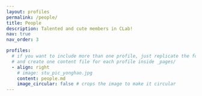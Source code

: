 ```yaml
---
layout: profiles
permalink: /people/
title: People
description: Talented and cute members in CLab!
nav: true
nav_order: 3

profiles:
  # if you want to include more than one profile, just replicate the following block
  # and create one content file for each profile inside _pages/
  - align: right
    # image: stu_pic_yonghao.jpg
    content: people.md
    image_circular: false # crops the image to make it circular
---
```




